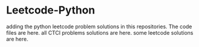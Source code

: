 # Leetcode-Python
adding the python leetcode problem solutions in this repositories. 
The code files are here.
all CTCI problems solutions are here.
some leetcode solutions are here.























































































































































































































































































































































































































































































































































































































































































































































































































































































































































